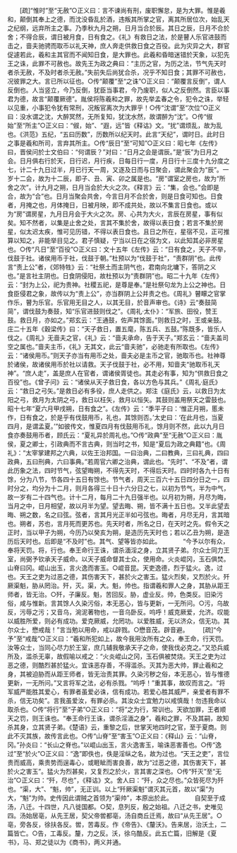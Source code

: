 <!-- { "loadSidebar": true } -->
　　[疏]“惟时”至“无赦”○正义曰：言不谏尚有刑，废职懈怠，是为大罪。惟是羲和，颠倒其奉上之德，而沈没昏乱於酒，违叛其所掌之官，离其所居位次，始乱天之纪纲，远弃所主之事。乃季秋九月之朔，日月当合於辰。其日之辰，日月不合於舍；不得合辰，谓日被月食，日有食之。《礼》有救日之法，於是瞽人乐官进鼓而击之，啬夫驰骋而取币以礼天神，庶人奔走供救日食之百役。此为灾异之大，群官促遽若此，羲和主其官而不闻知日食，是大罪也。此羲和昏暗迷错於天象，以犯先王之诛，此罪不可赦也。故先王为政之典曰：“主历之官，为历之法，节气先天时者杀无赦，不及时者杀无赦。”失前失后尚犹合杀，况乎不知日食；其罪不可赦也，况彼罪之大。言已所以征也。○传“颠覆”至“之诛”○正义曰：“颠覆言反倒”，谓人反倒也。人当竖立，今乃反倒，犹臣当事君，今乃废职，似人之反倒然。言臣以事君为德，故言“颠覆厥德”。胤侯将陈羲和之罪，故先举孟春之令，犯令之诛，举轻以见重，小事犯令犹有常刑，况叛官离次为大罪乎！○传“沈谓”至“次位”○正义曰：没水谓之沈，大醉冥然，无所复知，犹沈水然，故谓醉为“沈”。○传“俶始”至“所主”○正义曰：“俶，始”、“遐，远”皆《释诂》文。“扰”谓烦乱，故为乱也。《洪范》五纪，“五曰历数”，历数所以纪天时。此言“天纪”，谓时日。此时日之事是羲和所司，言弃其所主。○传“辰日”至“可知”○正义曰：昭七年《左传》曰，晋侯问於士文伯曰：“何谓辰？”对曰：“日月之会是谓辰。”是“辰”为日月之会。日月俱右行於天，日行迟，月行疾，日每日行一度，月日行十三度十九分度之七，计二十九日过半，月已行天一周，又逐及日而与日聚会，谓此聚会为“辰”。一岁十二会，故为十二辰，即子、丑、寅、卯之属是也。“房”谓室之房也，故为“所舍之次”。计九月之朔，日月当会於大火之次。《释言》云：“集，会也。”会即是合，故为“合”也。日月当聚会共舍，今言日月不合於舍，则是日食可知也。日食者，月掩之也，月体掩日，日被月映，即不成共处，故以不集言日食也。或以为“房”谓房星，九月日月会于大火之次。房、心共为大火，言辰在房星，事有似矣。知不然者，以集是止舍之处，言其不集於舍，故得以表日食；若言不集於房星，似太迟太疾，惟可见历错，不得以表日食也。且日之所在，星宿不见，正可推算以知之，非能举目见之。君子慎疑，宁当以日在之宿为文，以此知其必非房星也。○传“凡日”至“百役”○正义曰：文十五年《左传》云：“日有食之，天子不举，伐鼓于社。诸侯用币于社，伐鼓于朝。”杜预以为“伐鼓于社”，“责群阴”也。此传言“责上公”者，《郊特牲》云：“社祭土而主阴气也，君南向北墉下，答阴之义也。”是言社主阴也。日食阴侵阳，故杜预以为“责群阴”也。昭二十九年《左传》云：“封为上公，祀为贵神。社稷五祀，是尊是奉。”是社祭句龙为上公之神也。日食臣侵君之象，故传以为“责上公”，亦当群阴上公并责之也。《周礼》瞽矇之官掌作乐，瞽为乐官。乐官用无目之人，以其无目，於音声审也。《诗》云“奏鼓简简”，谓伐鼓为奏鼓，知“乐官进鼓则伐之”。《周礼·太仆》：“军旅、田役，赞王鼓。救日月，亦如之。”郑玄云：“王通鼓，佐声其馀面。”则救日之时，王或亲鼓。庄二十五年《穀梁传》曰：“天子救日，置五麾，陈五兵、五鼓。”陈既多，皆乐人伐之。《周礼》无啬夫之官，《礼》云：“啬夫承命，告于天子。”郑玄云：“啬夫盖司空之属也。”啬夫主币，《礼》无其文，此云“啬夫驰”，必驰走有所取也。《左传》云：“诸侯用币。”则天子亦当有用币之处，啬夫必是主币之官，驰取币也。社神尊於诸侯，故诸侯用币於社以请救。天子伐鼓于社，必不用，知啬夫“驰取币礼天神”。“庶人走”，盖是庶人在官者，谓诸侯胥徒也。其走必有事，知为“供救日食之百役”也。《曾子问》云：“诸侯从天子救日食，各以方色与其兵。”《周礼·庭氏》云：“救日之弓矢。”是救日必有多役，庶人走供之。郑注《庭氏》云，以救日为太阳之弓，救月为太阴之弓，救日以枉矢，救月以恒矢。其鼓则盖用祭天之雷鼓也。昭十七年“夏六月甲戌朔，日有食之”。《左传》云：“季平子曰：‘惟正月朔，慝未作，日有食之，於是乎有伐鼓用币，礼也，其馀则否。’太史曰：‘在此月也，当夏四月，是谓孟夏。’”如彼传文，惟夏四月有伐鼓用币礼，馀月则不然，此以九月日食亦奏鼓用币者，顾氏云：“夏礼异於周礼也。”○传“政典”至“无赦”○正义曰：胤侯，夏之卿士，引政典而不言古典，则当时之书，知是“夏后为政之典籍”也。《周礼》：“太宰掌建邦之六典，以佐王治邦国。一曰治典，二曰教典，三曰礼典，四曰政典，五曰刑典，六曰事典。”若周官六卿之治典，谓此也。“先时”、“不及”者，谓此历象之法，四时节气，弦望晦朔，不得先天时，不得后天时。四时时各九十日有馀，分为八节，节各四十五日有馀也。节气者，周天三百六十五日四分日之一，四时分之，均分为十二月，则月各得三十日十六分日之七，以初为节气，半为中气，故一岁有二十四气也。计十二月，每月二十九日强半也。以月初为朔，月尽为晦，当月之中，日月相望，故以月半为望。望去晦、朔，皆不满十五日也。又半此望去晦、朔之数，名之曰弦。弦者，言其月光正半如弓弦也。晦者，月尽无月，言其暗也。朔者，苏也，言月死而更苏也。先天时者，所名之日，在天时之先。假令天之正时，当以甲子为朔，今历乃以癸亥为朔，是造历先天时也；若以乙丑为朔，是造历后天时也。后即是“不及时”也。其气、望等皆亦如此。
　
　　“今予以尔有众，奉将天罚。将，行也。奉王命行王诛，谓杀湎淫之身，立其贤子弟。尔众士同力王室，尚弼予钦承天子威命。以天子威命督其士众，使用命。火炎崐冈，玉石俱焚。山脊曰冈。崐山出玉，言火逸而害玉。○崐音昆。天吏逸德，烈于猛火。逸，过也。天王之吏为过恶之德，其伤害天下，甚於火之害玉。猛火烈矣，又烈於火。歼厥渠魁，胁从罔治。歼，灭。渠，大。魁，帅也。指谓羲和罪人之身，其胁从距王师者，皆无治。○歼，子廉反。魁，苦回反。胁，虚业反。帅，色类反。旧染污俗，咸与惟新。言其馀人久染污俗，本无恶心，皆与更新，一无所问。○污，乌故反，污辱之污；又音乌，涴泥著物也，一音乌卧反。呜呼！威克厥爱，允济。叹能以威胜所爱，则必有成功。爱克厥威，允罔功。以爱胜威，无以济众，信无功。其尔众士，懋戒哉！”言当勉以用命，戒以辟戮。○懋音茂。辟音避。 
　　[疏]“今予”至“戒哉”○正义曰：“羲和所犯如上，故今我用汝所有之众，奉王命，行天罚。汝等众士，当同心尽力於王室，庶几辅我敬承天子之命，使我伐必克之。”又恐兵威所及，滥杀无辜，故假喻以戒之：“火炎崐山之冈，玉石俱被焚烧。天王之吏为过恶之德，则酷烈甚於猛火。宜诛恶存善，不得滥杀。灭其为恶大帅，罪止羲和之身，其被迫胁而从距王师者，皆无治责其罪。久染污秽之俗，本无恶心，皆与惟德更新，一无所问。”又言将军之法，必有杀戮。“呜呼！”重其事，故叹而言之。“将军威严能胜其爱心，有罪者虽爱必诛，信有成功。若爱心胜其威严，亲爱者有罪不杀，信无功矣”。言我虽爱汝，有罪必杀。其汝众士宜勉力以戒慎哉！勿违我命以取杀也。○传“将行”至“子弟”○正义曰：“将”之为行，常训也。天欲加罪，王者顺天之罚，则王诛也。“奉王命行王诛，谓杀淫湎之身”，羲和之罪，不及其嗣，故知杀其身，立其贤子弟。《楚语》云，重黎之后，世掌天地四时之官，至于夏商。则此不灭其族，故传言此也。○传“山脊”至“害玉”○正义曰：《释山》云：“山脊，冈。”孙炎曰：“长山之脊也。”以崐山出玉，言火逸害玉，喻诛恶害善也。○传“逸过”至“於火”○正义曰：“逸”即佚也，佚是淫纵之名，故为过也。“天王之吏”，言位贵而威高，乘贵势而逞毒心，或睚眦而害良善，故为“过恶之德，其伤害天下，甚於火之害玉”。猛火为烈甚矣，又复烈之於火，言其害之深也。○传“歼灭”至“无治”○正义曰：“歼，尽也”，《释诂》文。舍人曰：“歼，众之尽也。”众皆死尽为歼也。“渠，大”、“魁，帅”，无正训。以上“歼厥渠魁”谓灭其元首，故以“渠”为大，“魁”为帅。史传因此谓贼之首领为“渠帅”，本原出於此。
　
　　自契至于成汤，八迁。十四世，凡八徙国都。○契，息列反，殷之始祖。八迁之书，史唯见四。汤始居亳，从先王居，契父帝喾都亳，汤自商丘迁焉，故曰“从先王居”。○亳，旁各反，徐扶各反。喾，苦毒反。作《帝告》、《釐沃》。告来居，治沃土，二篇皆亡。○告，工毒反。釐，力之反。沃，徐乌酷反。此五亡篇，旧解是《夏书》，马、郑之徒以为《商书》，两义并通。 
